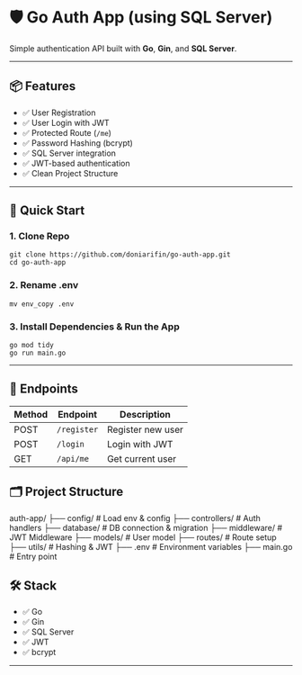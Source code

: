 # 🛡️ Go Auth App (using SQL Server)

Simple authentication API built with **Go**, **Gin**, and **SQL Server**.

---

## 📦 Features

- ✅ User Registration
- ✅ User Login with JWT
- ✅ Protected Route (`/me`)
- ✅ Password Hashing (bcrypt)
- ✅ SQL Server integration
- ✅ JWT-based authentication
- ✅ Clean Project Structure

---

## 🚀 Quick Start

### 1. Clone Repo

```
git clone https://github.com/doniarifin/go-auth-app.git
cd go-auth-app
```

### 2. Rename .env

```
mv env_copy .env
```

### 3. Install Dependencies & Run the App

```
go mod tidy
go run main.go
```

---

## 🧪 Endpoints

| Method | Endpoint    | Description       |
| ------ | ----------- | ----------------- |
| POST   | `/register` | Register new user |
| POST   | `/login`    | Login with JWT    |
| GET    | `/api/me`   | Get current user  |


## 🗂️ Project Structure

auth-app/
├── config/          # Load env & config
├── controllers/     # Auth handlers
├── database/        # DB connection & migration
├── middleware/      # JWT Middleware
├── models/          # User model
├── routes/          # Route setup
├── utils/           # Hashing & JWT
├── .env             # Environment variables
├── main.go          # Entry point


## 🛠️ Stack

- ✅ Go
- ✅ Gin
- ✅ SQL Server
- ✅ JWT
- ✅ bcrypt

---